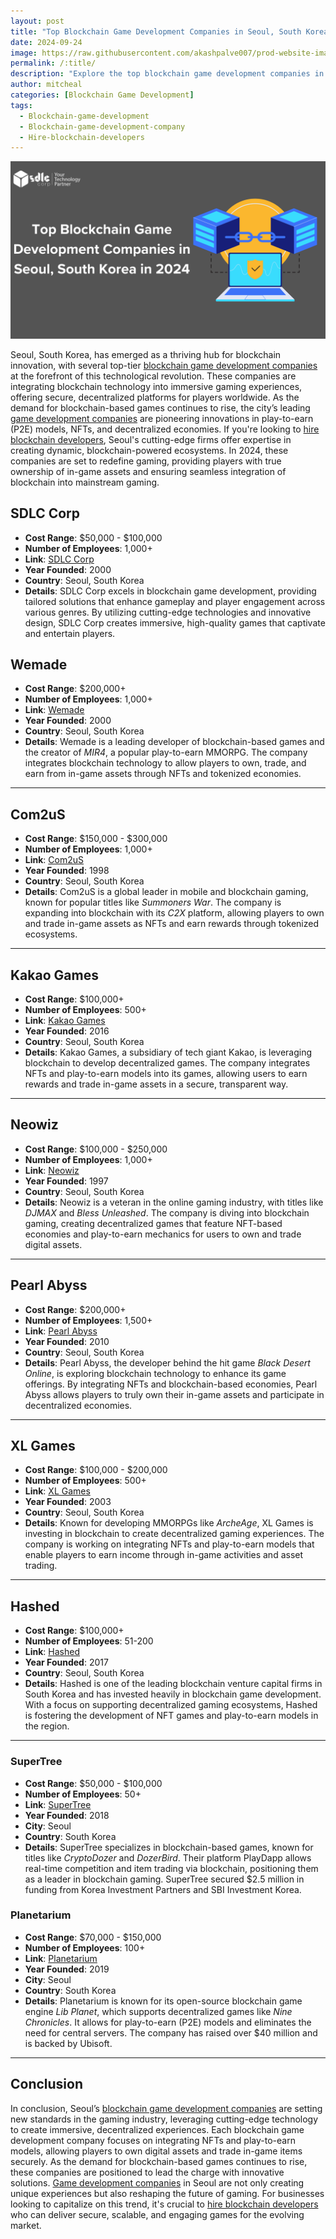 ```yaml
---
layout: post
title: "Top Blockchain Game Development Companies in Seoul, South Korea in 2024"
date: 2024-09-24
image: https://raw.githubusercontent.com/akashpalve007/prod-website-images/e53bfaa8884f6e17a25f49e5f139bd2461a4ee5d/Top%20Blockchain%20Game%20Development%20Companies%20in%20Seoul%2C%20South%20Korea%20in%202024.png?raw=true
permalink: /:title/
description: "Explore the top blockchain game development companies in Seoul, South Korea, leading innovation with decentralized gaming solutions in 2024."
author: mitcheal
categories: [Blockchain Game Development]
tags:
  - Blockchain-game-development
  - Blockchain-game-development-company
  - Hire-blockchain-developers 
---
```


![Blockchain Games](https://raw.githubusercontent.com/akashpalve007/prod-website-images/e53bfaa8884f6e17a25f49e5f139bd2461a4ee5d/Top%20Blockchain%20Game%20Development%20Companies%20in%20Seoul%2C%20South%20Korea%20in%202024.png?raw=true)

Seoul, South Korea, has emerged as a thriving hub for blockchain innovation, with several top-tier [blockchain game development companies](https://sdlccorp.com/services/games/blockchain-game-development-company/) at the forefront of this technological revolution. These companies are integrating blockchain technology into immersive gaming experiences, offering secure, decentralized platforms for players worldwide. As the demand for blockchain-based games continues to rise, the city’s leading [game development companies](https://sdlccorp.com/services/games/game-development-company/) are pioneering innovations in play-to-earn (P2E) models, NFTs, and decentralized economies. If you're looking to [hire blockchain developers](https://sdlccorp.com/services/hire/hire-blockchain-developer/), Seoul's cutting-edge firms offer expertise in creating dynamic, blockchain-powered ecosystems. In 2024, these companies are set to redefine gaming, providing players with true ownership of in-game assets and ensuring seamless integration of blockchain into mainstream gaming.

## **SDLC Corp**

- **Cost Range**: $50,000 - $100,000  
- **Number of Employees**: 1,000+  
- **Link**: [SDLC Corp](https://sdlccorp.com/)   
- **Year Founded**: 2000  
- **Country**: Seoul, South Korea  
- **Details**: SDLC Corp excels in blockchain game development, providing tailored solutions that enhance gameplay and player engagement across various genres. By utilizing cutting-edge technologies and innovative design, SDLC Corp creates immersive, high-quality games that captivate and entertain players.

## **Wemade**

- **Cost Range**: $200,000+  
- **Number of Employees**: 1,000+  
- **Link**: [Wemade](https://www.wemade.com)  
- **Year Founded**: 2000  
- **Country**: Seoul, South Korea  
- **Details**: Wemade is a leading developer of blockchain-based games and the creator of *MIR4*, a popular play-to-earn MMORPG. The company integrates blockchain technology to allow players to own, trade, and earn from in-game assets through NFTs and tokenized economies.

---

## **Com2uS**

- **Cost Range**: $150,000 - $300,000  
- **Number of Employees**: 1,000+  
- **Link**: [Com2uS](https://www.com2us.com)  
- **Year Founded**: 1998  
- **Country**: Seoul, South Korea  
- **Details**: Com2uS is a global leader in mobile and blockchain gaming, known for popular titles like *Summoners War*. The company is expanding into blockchain with its *C2X* platform, allowing players to own and trade in-game assets as NFTs and earn rewards through tokenized ecosystems.

---

## **Kakao Games**

- **Cost Range**: $100,000+  
- **Number of Employees**: 500+  
- **Link**: [Kakao Games](https://www.kakaogames.com)  
- **Year Founded**: 2016  
- **Country**: Seoul, South Korea  
- **Details**: Kakao Games, a subsidiary of tech giant Kakao, is leveraging blockchain to develop decentralized games. The company integrates NFTs and play-to-earn models into its games, allowing users to earn rewards and trade in-game assets in a secure, transparent way.

---

## **Neowiz**

- **Cost Range**: $100,000 - $250,000  
- **Number of Employees**: 1,000+  
- **Link**: [Neowiz](https://www.neowiz.com)  
- **Year Founded**: 1997  
- **Country**: Seoul, South Korea  
- **Details**: Neowiz is a veteran in the online gaming industry, with titles like *DJMAX* and *Bless Unleashed*. The company is diving into blockchain gaming, creating decentralized games that feature NFT-based economies and play-to-earn mechanics for users to own and trade digital assets.

---

## **Pearl Abyss**

- **Cost Range**: $200,000+  
- **Number of Employees**: 1,500+  
- **Link**: [Pearl Abyss](https://www.pearlabyss.com)  
- **Year Founded**: 2010  
- **Country**: Seoul, South Korea  
- **Details**: Pearl Abyss, the developer behind the hit game *Black Desert Online*, is exploring blockchain technology to enhance its game offerings. By integrating NFTs and blockchain-based economies, Pearl Abyss allows players to truly own their in-game assets and participate in decentralized economies.

---

## **XL Games**

- **Cost Range**: $100,000 - $200,000  
- **Number of Employees**: 500+  
- **Link**: [XL Games](https://www.xlgames.com)  
- **Year Founded**: 2003  
- **Country**: Seoul, South Korea  
- **Details**: Known for developing MMORPGs like *ArcheAge*, XL Games is investing in blockchain to create decentralized gaming experiences. The company is working on integrating NFTs and play-to-earn models that enable players to earn income through in-game activities and asset trading.

---

## **Hashed**

- **Cost Range**: $100,000+  
- **Number of Employees**: 51-200  
- **Link**: [Hashed](https://www.hashed.com)  
- **Year Founded**: 2017  
- **Country**: Seoul, South Korea  
- **Details**: Hashed is one of the leading blockchain venture capital firms in South Korea and has invested heavily in blockchain game development. With a focus on supporting decentralized gaming ecosystems, Hashed is fostering the development of NFT games and play-to-earn models in the region.

---

### **SuperTree**

- **Cost Range**: $50,000 - $100,000  
- **Number of Employees**: 50+  
- **Link**: [SuperTree](https://supertree.co)  
- **Year Founded**: 2018  
- **City**: Seoul  
- **Country**: South Korea  
- **Details**: SuperTree specializes in blockchain-based games, known for titles like *CryptoDozer* and *DozerBird*. Their platform PlayDapp allows real-time competition and item trading via blockchain, positioning them as a leader in blockchain gaming. SuperTree secured $2.5 million in funding from Korea Investment Partners and SBI Investment Korea.

### **Planetarium**

- **Cost Range**: $70,000 - $150,000  
- **Number of Employees**: 100+  
- **Link**: [Planetarium](https://planetariumhq.com)  
- **Year Founded**: 2019  
- **City**: Seoul  
- **Country**: South Korea  
- **Details**: Planetarium is known for its open-source blockchain game engine *Lib Planet*, which supports decentralized games like *Nine Chronicles*. It allows for play-to-earn (P2E) models and eliminates the need for central servers. The company has raised over $40 million and is backed by Ubisoft.

---

## **Conclusion**

In conclusion, Seoul’s [blockchain game development companies](https://sdlccorp.com/services/games/blockchain-game-development-company/) are setting new standards in the gaming industry, leveraging cutting-edge technology to create immersive, decentralized experiences. Each blockchain game development company focuses on integrating NFTs and play-to-earn models, allowing players to own digital assets and trade in-game items securely. As the demand for blockchain-based games continues to rise, these companies are positioned to lead the charge with innovative solutions. [Game development companies](https://sdlccorp.com/services/games/game-development-company/) in Seoul are not only creating unique experiences but also reshaping the future of gaming. For businesses looking to capitalize on this trend, it's crucial to [hire blockchain developers](https://sdlccorp.com/services/hire/hire-blockchain-developer/) who can deliver secure, scalable, and engaging games for the evolving market.
